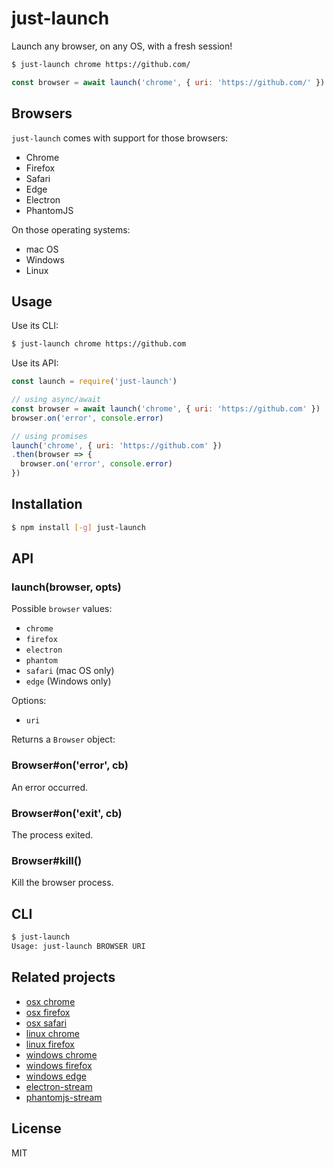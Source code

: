 
# just-launch

Launch any browser, on any OS, with a fresh session!

```bash
$ just-launch chrome https://github.com/
```

```js
const browser = await launch('chrome', { uri: 'https://github.com/' })
```

## Browsers

`just-launch` comes with support for those browsers:

- Chrome
- Firefox
- Safari
- Edge
- Electron
- PhantomJS

On those operating systems:

- mac OS
- Windows
- Linux

## Usage

Use its CLI:


```bash
$ just-launch chrome https://github.com
```

Use its API:

```js
const launch = require('just-launch')

// using async/await
const browser = await launch('chrome', { uri: 'https://github.com' })
browser.on('error', console.error)

// using promises
launch('chrome', { uri: 'https://github.com' })
.then(browser => {
  browser.on('error', console.error)
})
```

## Installation

```bash
$ npm install [-g] just-launch
```

## API

### launch(browser, opts)

Possible `browser` values:

- `chrome`
- `firefox`
- `electron`
- `phantom`
- `safari` (mac OS only)
- `edge` (Windows only)

Options:

- `uri`

Returns a `Browser` object:

### Browser#on('error', cb)

An error occurred.

### Browser#on('exit', cb)

The process exited.

### Browser#kill()

Kill the browser process.

## CLI

```bash
$ just-launch
Usage: just-launch BROWSER URI
```

## Related projects

- [osx chrome](https://github.com/juliangruber/osx-chrome)
- [osx firefox](https://github.com/juliangruber/osx-firefox)
- [osx safari](https://github.com/juliangruber/osx-safari)
- [linux chrome](https://github.com/juliangruber/linux-chrome)
- [linux firefox](https://github.com/juliangruber/linux-firefox)
- [windows chrome](https://github.com/ashnur/windows-chrome)
- [windows firefox](https://github.com/vweevers/windows-firefox)
- [windows edge](https://github.com/eugeneware/windows-edge)
- [electron-stream](https://github.com/juliangruber/electron-stream)
- [phantomjs-stream](https://github.com/juliangruber/phantomjs-stream)

## License

  MIT
